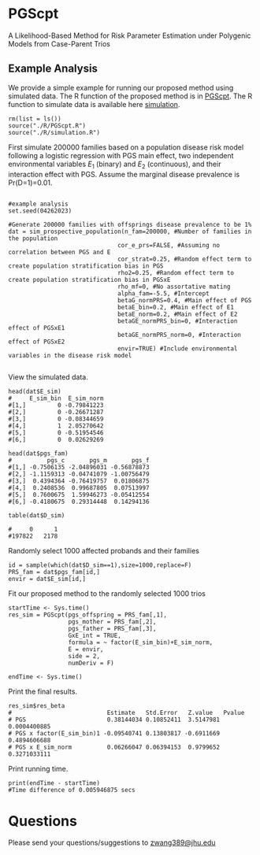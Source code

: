 # PGScpt
A Likelihood-Based Method for Risk Parameter Estimation under Polygenic Models from Case-Parent Trios

## Example Analysis
We provide a simple example for running our proposed method using simulated data. The R function of the proposed method is in [PGScpt](R/PGScpt.R). The R function to simulate data is available here [simulation](R/simulation.R).
```
rm(list = ls())
source("./R/PGScpt.R")
source("./R/simulation.R")
```
First simulate 200000 families based on a population disease risk model following a logistic regression with PGS main effect, two independent environmental variables $E_1$ (binary) and $E_2$ (continuous), and their interaction effect with PGS. Assume the marginal disease prevalence is Pr(D=1)=0.01.
```

#example analysis
set.seed(04262023)

#Generate 200000 families with offsprings disease prevalence to be 1%
dat = sim_prospective_population(n_fam=200000, #Number of families in the population
                               cor_e_prs=FALSE, #Assuming no correlation between PGS and E
                               cor_strat=0.25, #Random effect term to create population stratification bias in PGS
                               rho2=0.25, #Random effect term to create population stratification bias in PGSxE
                               rho_mf=0, #No assortative mating
                               alpha_fam=-5.5, #Intercept
                               betaG_normPRS=0.4, #Main effect of PGS
                               betaE_bin=0.2, #Main effect of E1
                               betaE_norm=0.2, #Main effect of E2
                               betaGE_normPRS_bin=0, #Interaction effect of PGSxE1
                               betaGE_normPRS_norm=0, #Interaction effect of PGSxE2
                               envir=TRUE) #Include environmental variables in the disease risk model


```

View the simulated data.
```
head(dat$E_sim)
#     E_sim_bin  E_sim_norm
#[1,]         0 -0.79841223
#[2,]         0 -0.26671287
#[3,]         0 -0.08344659
#[4,]         1  2.05270642
#[5,]         0 -0.51954546
#[6,]         0  0.02629269

head(dat$pgs_fam)
#          pgs_c       pgs_m       pgs_f
#[1,] -0.7506135 -2.04896031 -0.56878873
#[2,] -1.1159313 -0.04741079 -1.00756479
#[3,]  0.4394364 -0.76419757  0.01806875
#[4,]  0.2408536  0.99687805  0.07513997
#[5,]  0.7600675  1.59946273 -0.05412554
#[6,] -0.4180675  0.29314448  0.14294136

table(dat$D_sim)

#     0      1 
#197822   2178 
```

Randomly select 1000 affected probands and their families
```
id = sample(which(dat$D_sim==1),size=1000,replace=F)
PRS_fam = dat$pgs_fam[id,]
envir = dat$E_sim[id,]
```

Fit our proposed method to the randomly selected 1000 trios
```
startTime <- Sys.time()
res_sim = PGScpt(pgs_offspring = PRS_fam[,1], 
                 pgs_mother = PRS_fam[,2], 
                 pgs_father = PRS_fam[,3],
                 GxE_int = TRUE,
                 formula = ~ factor(E_sim_bin)+E_sim_norm,
                 E = envir, 
                 side = 2,
                 numDeriv = F)

endTime <- Sys.time()
```

Print the final results.
```
res_sim$res_beta
#                           Estimate   Std.Error   Z.value   Pvalue
# PGS                       0.38144034 0.10852411  3.5147981 0.0004400885
# PGS x factor(E_sim_bin)1 -0.09540741 0.13803817 -0.6911669 0.4894606688
# PGS x E_sim_norm          0.06266047 0.06394153  0.9799652 0.3271033111
```

Print running time.
```
print(endTime - startTime)
#Time difference of 0.005946875 secs
```

# Questions
Please send your questions/suggestions to zwang389@jhu.edu
